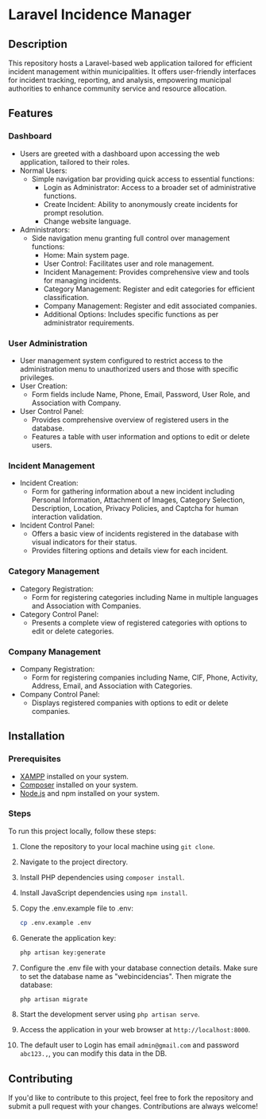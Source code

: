 # Laravel Incidence Manager

## Description

This repository hosts a Laravel-based web application tailored for efficient incident management within municipalities. It offers user-friendly interfaces for incident tracking, reporting, and analysis, empowering municipal authorities to enhance community service and resource allocation.

## Features

### Dashboard
- Users are greeted with a dashboard upon accessing the web application, tailored to their roles.
- Normal Users:
  - Simple navigation bar providing quick access to essential functions:
    - Login as Administrator: Access to a broader set of administrative functions.
    - Create Incident: Ability to anonymously create incidents for prompt resolution.
    - Change website language.
- Administrators:
  - Side navigation menu granting full control over management functions:
    - Home: Main system page.
    - User Control: Facilitates user and role management.
    - Incident Management: Provides comprehensive view and tools for managing incidents.
    - Category Management: Register and edit categories for efficient classification.
    - Company Management: Register and edit associated companies.
    - Additional Options: Includes specific functions as per administrator requirements.

### User Administration
- User management system configured to restrict access to the administration menu to unauthorized users and those with specific privileges.
- User Creation:
  - Form fields include Name, Phone, Email, Password, User Role, and Association with Company.
- User Control Panel:
  - Provides comprehensive overview of registered users in the database.
  - Features a table with user information and options to edit or delete users.

### Incident Management
- Incident Creation:
  - Form for gathering information about a new incident including Personal Information, Attachment of Images, Category Selection, Description, Location, Privacy Policies, and Captcha for human interaction validation.
- Incident Control Panel:
  - Offers a basic view of incidents registered in the database with visual indicators for their status.
  - Provides filtering options and details view for each incident.

### Category Management
- Category Registration:
  - Form for registering categories including Name in multiple languages and Association with Companies.
- Category Control Panel:
  - Presents a complete view of registered categories with options to edit or delete categories.

### Company Management
- Company Registration:
  - Form for registering companies including Name, CIF, Phone, Activity, Address, Email, and Association with Categories.
- Company Control Panel:
  - Displays registered companies with options to edit or delete companies.

## Installation

### Prerequisites

- [XAMPP](https://www.apachefriends.org/index.html) installed on your system.
- [Composer](https://getcomposer.org/) installed on your system.
- [Node.js](https://nodejs.org/en) and npm installed on your system.

### Steps
To run this project locally, follow these steps:

1. Clone the repository to your local machine using `git clone`.
2. Navigate to the project directory.
3. Install PHP dependencies using `composer install`.
4. Install JavaScript dependencies using `npm install`. 
5. Copy the .env.example file to .env:
   
   ```bash
   cp .env.example .env
   
6. Generate the application key:
   
    ```bash
   php artisan key:generate
    
7. Configure the .env file with your database connection details. Make sure to set the database name as "webincidencias". Then migrate the database:
    
   ```bash
   php artisan migrate
   
8. Start the development server using `php artisan serve`. 
9. Access the application in your web browser at `http://localhost:8000`.
10. The default user to Login has email `admin@gmail.com` and password `abc123.,`, you can modify this data in the DB.

## Contributing

If you'd like to contribute to this project, feel free to fork the repository and submit a pull request with your changes. Contributions are always welcome!
